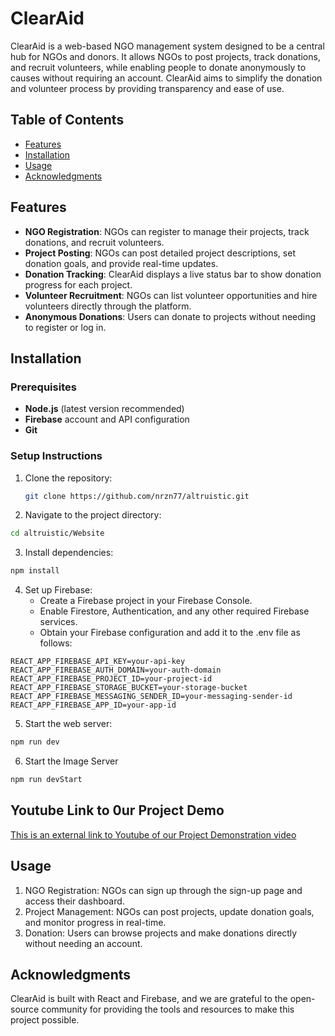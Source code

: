 # ClearAid

ClearAid is a web-based NGO management system designed to be a central hub for NGOs and donors. It allows NGOs to post projects, track donations, and recruit volunteers, while enabling people to donate anonymously to causes without requiring an account. ClearAid aims to simplify the donation and volunteer process by providing transparency and ease of use.

## Table of Contents

- [Features](#features)
- [Installation](#installation)
- [Usage](#usage)
- [Acknowledgments](#acknowledgments)

## Features

- **NGO Registration**: NGOs can register to manage their projects, track donations, and recruit volunteers.
- **Project Posting**: NGOs can post detailed project descriptions, set donation goals, and provide real-time updates.
- **Donation Tracking**: ClearAid displays a live status bar to show donation progress for each project.
- **Volunteer Recruitment**: NGOs can list volunteer opportunities and hire volunteers directly through the platform.
- **Anonymous Donations**: Users can donate to projects without needing to register or log in.

## Installation

### Prerequisites

- **Node.js** (latest version recommended)
- **Firebase** account and API configuration
- **Git**

### Setup Instructions

1. Clone the repository:
   ```bash
   git clone https://github.com/nrzn77/altruistic.git
   ```

2.	Navigate to the project directory:
  ```bash
  cd altruistic/Website
  ```

3.	Install dependencies:
```bash
npm install
```

4.	Set up Firebase:
	-	Create a Firebase project in your Firebase Console.
	-	Enable Firestore, Authentication, and any other required Firebase services.
	-	Obtain your Firebase configuration and add it to the .env file as follows:
```
REACT_APP_FIREBASE_API_KEY=your-api-key
REACT_APP_FIREBASE_AUTH_DOMAIN=your-auth-domain
REACT_APP_FIREBASE_PROJECT_ID=your-project-id
REACT_APP_FIREBASE_STORAGE_BUCKET=your-storage-bucket
REACT_APP_FIREBASE_MESSAGING_SENDER_ID=your-messaging-sender-id
REACT_APP_FIREBASE_APP_ID=your-app-id
```


5.	Start the web server:
```bash
npm run dev
```
6. Start the Image Server
```bash
npm run devStart
```

## Youtube Link to 0ur Project Demo

[This is an external link to Youtube of our Project Demonstration video](https://youtu.be/CZpSJvk2IbM?si=MtA27IrvKytxbngH)

## Usage

1.	NGO Registration: NGOs can sign up through the sign-up page and access their dashboard.
2.	Project Management: NGOs can post projects, update donation goals, and monitor progress in real-time.
3.	Donation: Users can browse projects and make donations directly without needing an account.

## Acknowledgments

ClearAid is built with React and Firebase, and we are grateful to the open-source community for providing the tools and resources to make this project possible.
